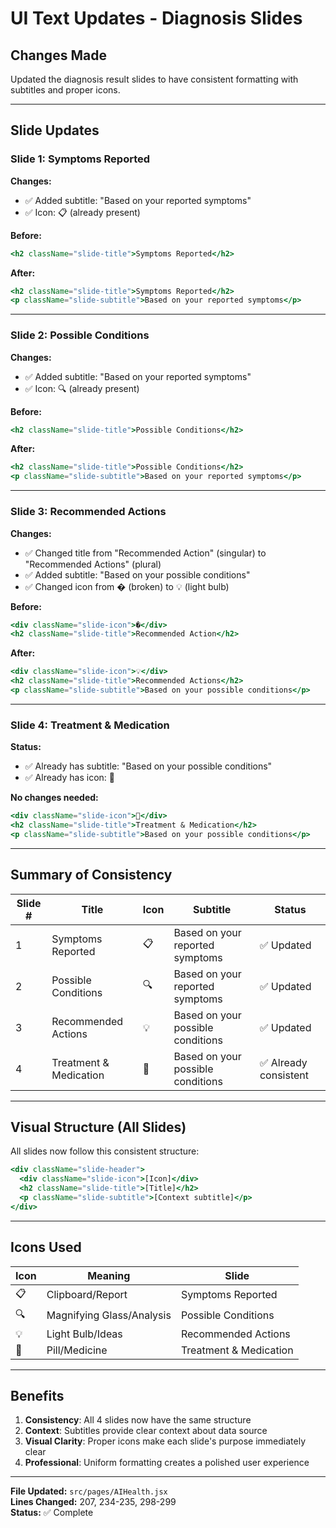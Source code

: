 # UI Text Updates - Diagnosis Slides

## Changes Made

Updated the diagnosis result slides to have consistent formatting with subtitles and proper icons.

---

## Slide Updates

### Slide 1: Symptoms Reported
**Changes:**
- ✅ Added subtitle: "Based on your reported symptoms"
- ✅ Icon: 📋 (already present)

**Before:**
```jsx
<h2 className="slide-title">Symptoms Reported</h2>
```

**After:**
```jsx
<h2 className="slide-title">Symptoms Reported</h2>
<p className="slide-subtitle">Based on your reported symptoms</p>
```

---

### Slide 2: Possible Conditions
**Changes:**
- ✅ Added subtitle: "Based on your reported symptoms"
- ✅ Icon: 🔍 (already present)

**Before:**
```jsx
<h2 className="slide-title">Possible Conditions</h2>
```

**After:**
```jsx
<h2 className="slide-title">Possible Conditions</h2>
<p className="slide-subtitle">Based on your reported symptoms</p>
```

---

### Slide 3: Recommended Actions
**Changes:**
- ✅ Changed title from "Recommended Action" (singular) to "Recommended Actions" (plural)
- ✅ Added subtitle: "Based on your possible conditions"
- ✅ Changed icon from � (broken) to 💡 (light bulb)

**Before:**
```jsx
<div className="slide-icon">�</div>
<h2 className="slide-title">Recommended Action</h2>
```

**After:**
```jsx
<div className="slide-icon">💡</div>
<h2 className="slide-title">Recommended Actions</h2>
<p className="slide-subtitle">Based on your possible conditions</p>
```

---

### Slide 4: Treatment & Medication
**Status:**
- ✅ Already has subtitle: "Based on your possible conditions"
- ✅ Already has icon: 💊

**No changes needed:**
```jsx
<div className="slide-icon">💊</div>
<h2 className="slide-title">Treatment & Medication</h2>
<p className="slide-subtitle">Based on your possible conditions</p>
```

---

## Summary of Consistency

| Slide # | Title | Icon | Subtitle | Status |
|---------|-------|------|----------|--------|
| 1 | Symptoms Reported | 📋 | Based on your reported symptoms | ✅ Updated |
| 2 | Possible Conditions | 🔍 | Based on your reported symptoms | ✅ Updated |
| 3 | Recommended Actions | 💡 | Based on your possible conditions | ✅ Updated |
| 4 | Treatment & Medication | 💊 | Based on your possible conditions | ✅ Already consistent |

---

## Visual Structure (All Slides)

All slides now follow this consistent structure:

```jsx
<div className="slide-header">
  <div className="slide-icon">[Icon]</div>
  <h2 className="slide-title">[Title]</h2>
  <p className="slide-subtitle">[Context subtitle]</p>
</div>
```

---

## Icons Used

| Icon | Meaning | Slide |
|------|---------|-------|
| 📋 | Clipboard/Report | Symptoms Reported |
| 🔍 | Magnifying Glass/Analysis | Possible Conditions |
| 💡 | Light Bulb/Ideas | Recommended Actions |
| 💊 | Pill/Medicine | Treatment & Medication |

---

## Benefits

1. **Consistency**: All 4 slides now have the same structure
2. **Context**: Subtitles provide clear context about data source
3. **Visual Clarity**: Proper icons make each slide's purpose immediately clear
4. **Professional**: Uniform formatting creates a polished user experience

---

**File Updated:** `src/pages/AIHealth.jsx`  
**Lines Changed:** 207, 234-235, 298-299  
**Status:** ✅ Complete
